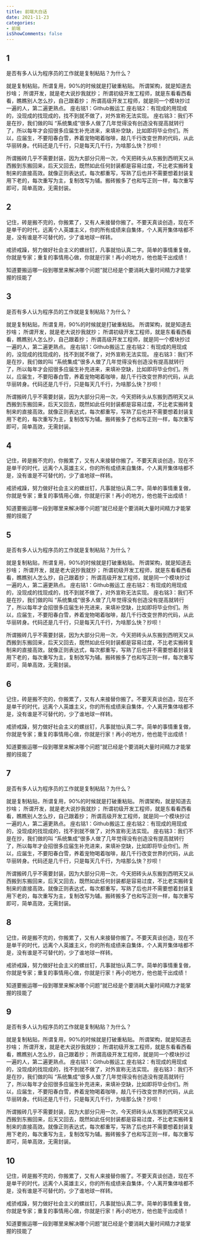 ```yaml
---
title: 前端大白话 
date: 2021-11-23 
categories:
- 前端 
isShowComments: false
---
```


## 1
是否有多人认为程序员的工作就是复制粘贴？为什么？

就是复制粘贴，所谓复用，90%的时候就是打破重粘贴。 所谓架构，就是知道去抄啥； 所谓开发，就是老大说抄我就抄； 所谓初级开发工程师，就是东看看西看看，瞧瞧别人怎么抄，自己跟着抄；
所谓高级开发工程师，就是同一个模块抄过一遍的人，第二遍更熟点。 座右铭1：Github搬运工 座右铭2：有现成的用现成的，没现成的找现成的，找不到就不做了，对外宣称无法实现。 座右铭3：我们不是在抄，我们做的叫
“系统集成”很多人做了几年觉得没有创造没有提高就转行了，所以每年才会招很多应届生补充进来，来填补空缺，比如即将毕业你们。所以，应届生，不要阳春白雪，养着宠物喝着咖啡，敲几千行改变世界的代码，从此华丽转身。代码还是几千行，只是每天几千行，为啥那么快？抄呗！

所谓搬砖几乎不需要封装，因为大部分只用一次，今天把砖头从东搬到西明天又从西搬到东搬回来，后天又回去，既然如此任何封装都是容易过度，不比老实搬砖复制来的直接高效。就像正则表达式，每次都重写，写熟了后也并不需要想着封装复用下老的，每次重写为主，复制改写为辅。搬砖搬多了也和写正则一样，每次重写即可，简单高效，无需封装。
## 2
记住，砖是搬不完的，你搬累了，又有人来接替你搬了。不要天真谈创造，现在不是单干的时代，远离个人英雄主义，你的所有成绩来自集体，个人离开集体啥都不是，没有谁是不可替代的，少了谁地球一样转。

戒骄戒躁，努力做好社会主义的螺丝钉，凡事就怕认真二字。简单的事情重复做，你就是专家；重复的事情用心做，你就是行家！再小的地方，他也能干出成绩！

知道要搬运哪一段到哪里来解决哪个问题”就已经是个要消耗大量时间精力才能掌握的技能了
## 3
是否有多人认为程序员的工作就是复制粘贴？为什么？

就是复制粘贴，所谓复用，90%的时候就是打破重粘贴。 所谓架构，就是知道去抄啥； 所谓开发，就是老大说抄我就抄； 所谓初级开发工程师，就是东看看西看看，瞧瞧别人怎么抄，自己跟着抄；
所谓高级开发工程师，就是同一个模块抄过一遍的人，第二遍更熟点。 座右铭1：Github搬运工 座右铭2：有现成的用现成的，没现成的找现成的，找不到就不做了，对外宣称无法实现。 座右铭3：我们不是在抄，我们做的叫
“系统集成”很多人做了几年觉得没有创造没有提高就转行了，所以每年才会招很多应届生补充进来，来填补空缺，比如即将毕业你们。所以，应届生，不要阳春白雪，养着宠物喝着咖啡，敲几千行改变世界的代码，从此华丽转身。代码还是几千行，只是每天几千行，为啥那么快？抄呗！

所谓搬砖几乎不需要封装，因为大部分只用一次，今天把砖头从东搬到西明天又从西搬到东搬回来，后天又回去，既然如此任何封装都是容易过度，不比老实搬砖复制来的直接高效。就像正则表达式，每次都重写，写熟了后也并不需要想着封装复用下老的，每次重写为主，复制改写为辅。搬砖搬多了也和写正则一样，每次重写即可，简单高效，无需封装。
## 4
记住，砖是搬不完的，你搬累了，又有人来接替你搬了。不要天真谈创造，现在不是单干的时代，远离个人英雄主义，你的所有成绩来自集体，个人离开集体啥都不是，没有谁是不可替代的，少了谁地球一样转。

戒骄戒躁，努力做好社会主义的螺丝钉，凡事就怕认真二字。简单的事情重复做，你就是专家；重复的事情用心做，你就是行家！再小的地方，他也能干出成绩！

知道要搬运哪一段到哪里来解决哪个问题”就已经是个要消耗大量时间精力才能掌握的技能了
## 5
是否有多人认为程序员的工作就是复制粘贴？为什么？

就是复制粘贴，所谓复用，90%的时候就是打破重粘贴。 所谓架构，就是知道去抄啥； 所谓开发，就是老大说抄我就抄； 所谓初级开发工程师，就是东看看西看看，瞧瞧别人怎么抄，自己跟着抄；
所谓高级开发工程师，就是同一个模块抄过一遍的人，第二遍更熟点。 座右铭1：Github搬运工 座右铭2：有现成的用现成的，没现成的找现成的，找不到就不做了，对外宣称无法实现。 座右铭3：我们不是在抄，我们做的叫
“系统集成”很多人做了几年觉得没有创造没有提高就转行了，所以每年才会招很多应届生补充进来，来填补空缺，比如即将毕业你们。所以，应届生，不要阳春白雪，养着宠物喝着咖啡，敲几千行改变世界的代码，从此华丽转身。代码还是几千行，只是每天几千行，为啥那么快？抄呗！

所谓搬砖几乎不需要封装，因为大部分只用一次，今天把砖头从东搬到西明天又从西搬到东搬回来，后天又回去，既然如此任何封装都是容易过度，不比老实搬砖复制来的直接高效。就像正则表达式，每次都重写，写熟了后也并不需要想着封装复用下老的，每次重写为主，复制改写为辅。搬砖搬多了也和写正则一样，每次重写即可，简单高效，无需封装。
## 6
记住，砖是搬不完的，你搬累了，又有人来接替你搬了。不要天真谈创造，现在不是单干的时代，远离个人英雄主义，你的所有成绩来自集体，个人离开集体啥都不是，没有谁是不可替代的，少了谁地球一样转。

戒骄戒躁，努力做好社会主义的螺丝钉，凡事就怕认真二字。简单的事情重复做，你就是专家；重复的事情用心做，你就是行家！再小的地方，他也能干出成绩！

知道要搬运哪一段到哪里来解决哪个问题”就已经是个要消耗大量时间精力才能掌握的技能了
## 7
是否有多人认为程序员的工作就是复制粘贴？为什么？

就是复制粘贴，所谓复用，90%的时候就是打破重粘贴。 所谓架构，就是知道去抄啥； 所谓开发，就是老大说抄我就抄； 所谓初级开发工程师，就是东看看西看看，瞧瞧别人怎么抄，自己跟着抄；
所谓高级开发工程师，就是同一个模块抄过一遍的人，第二遍更熟点。 座右铭1：Github搬运工 座右铭2：有现成的用现成的，没现成的找现成的，找不到就不做了，对外宣称无法实现。 座右铭3：我们不是在抄，我们做的叫
“系统集成”很多人做了几年觉得没有创造没有提高就转行了，所以每年才会招很多应届生补充进来，来填补空缺，比如即将毕业你们。所以，应届生，不要阳春白雪，养着宠物喝着咖啡，敲几千行改变世界的代码，从此华丽转身。代码还是几千行，只是每天几千行，为啥那么快？抄呗！

所谓搬砖几乎不需要封装，因为大部分只用一次，今天把砖头从东搬到西明天又从西搬到东搬回来，后天又回去，既然如此任何封装都是容易过度，不比老实搬砖复制来的直接高效。就像正则表达式，每次都重写，写熟了后也并不需要想着封装复用下老的，每次重写为主，复制改写为辅。搬砖搬多了也和写正则一样，每次重写即可，简单高效，无需封装。
## 8
记住，砖是搬不完的，你搬累了，又有人来接替你搬了。不要天真谈创造，现在不是单干的时代，远离个人英雄主义，你的所有成绩来自集体，个人离开集体啥都不是，没有谁是不可替代的，少了谁地球一样转。

戒骄戒躁，努力做好社会主义的螺丝钉，凡事就怕认真二字。简单的事情重复做，你就是专家；重复的事情用心做，你就是行家！再小的地方，他也能干出成绩！

知道要搬运哪一段到哪里来解决哪个问题”就已经是个要消耗大量时间精力才能掌握的技能了
## 9
是否有多人认为程序员的工作就是复制粘贴？为什么？

就是复制粘贴，所谓复用，90%的时候就是打破重粘贴。 所谓架构，就是知道去抄啥； 所谓开发，就是老大说抄我就抄； 所谓初级开发工程师，就是东看看西看看，瞧瞧别人怎么抄，自己跟着抄；
所谓高级开发工程师，就是同一个模块抄过一遍的人，第二遍更熟点。 座右铭1：Github搬运工 座右铭2：有现成的用现成的，没现成的找现成的，找不到就不做了，对外宣称无法实现。 座右铭3：我们不是在抄，我们做的叫
“系统集成”很多人做了几年觉得没有创造没有提高就转行了，所以每年才会招很多应届生补充进来，来填补空缺，比如即将毕业你们。所以，应届生，不要阳春白雪，养着宠物喝着咖啡，敲几千行改变世界的代码，从此华丽转身。代码还是几千行，只是每天几千行，为啥那么快？抄呗！

所谓搬砖几乎不需要封装，因为大部分只用一次，今天把砖头从东搬到西明天又从西搬到东搬回来，后天又回去，既然如此任何封装都是容易过度，不比老实搬砖复制来的直接高效。就像正则表达式，每次都重写，写熟了后也并不需要想着封装复用下老的，每次重写为主，复制改写为辅。搬砖搬多了也和写正则一样，每次重写即可，简单高效，无需封装。
## 10
记住，砖是搬不完的，你搬累了，又有人来接替你搬了。不要天真谈创造，现在不是单干的时代，远离个人英雄主义，你的所有成绩来自集体，个人离开集体啥都不是，没有谁是不可替代的，少了谁地球一样转。

戒骄戒躁，努力做好社会主义的螺丝钉，凡事就怕认真二字。简单的事情重复做，你就是专家；重复的事情用心做，你就是行家！再小的地方，他也能干出成绩！

知道要搬运哪一段到哪里来解决哪个问题”就已经是个要消耗大量时间精力才能掌握的技能了